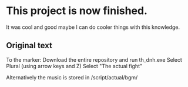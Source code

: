 # This project is now finished.
It was cool and good maybe I can do cooler things with this knowledge.

## Original text
To the marker: 
Download the entire repository and run th_dnh.exe
Select Plural (using arrow keys and Z)
Select "The actual fight"

Alternatively the music is stored in /script/actual/bgm/
